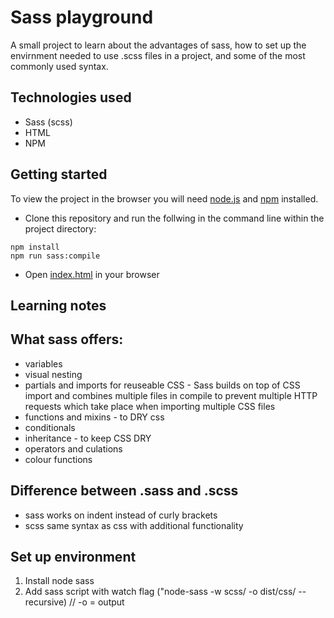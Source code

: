 # Sass playground

A small project to learn about the advantages of sass, how to set up the envirnment needed to use .scss files in a project, and some of the most commonly used syntax.

## Technologies used

- Sass (scss)
- HTML
- NPM

## Getting started

To view the project in the browser you will need [node.js](https://nodejs.org/en/) and [npm](https://www.npmjs.com/) installed.

- Clone this repository and run the follwing in the command line within the project directory:

```shell
npm install
npm run sass:compile
```

- Open [index.html](index.html) in your browser

## Learning notes

## What sass offers:

- variables
- visual nesting
- partials and imports for reuseable CSS - Sass builds on top of CSS import and combines multiple files in compile to prevent multiple HTTP requests which take place when importing multiple CSS files
- functions and mixins - to DRY css
- conditionals
- inheritance - to keep CSS DRY
- operators and culations
- colour functions

## Difference between .sass and .scss

- sass works on indent instead of curly brackets
- scss same syntax as css with additional functionality


## Set up environment

1. Install node sass
2. Add sass script with watch flag ("node-sass -w scss/ -o dist/css/ --recursive) // -o = output